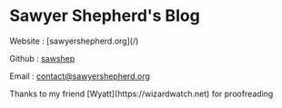 # Sawyer Shepherd's Blog
<aside>
Website
: [sawyershepherd.org](/)

Github
: [sawshep](https://github.com/sawshep)

Email
: <a href='mai&#108;to&#58;%63o%6&#69;tac&#116;%4&#48;s%6&#49;&#37;77%7&#57;e&#37;&#55;2&#115;&#104;e%70he%72d%2E&#111;rg'>cont<!--@-->act&#64;sa&#119;yers<!--.com-->&#104;e&#112;her&#100;&#46;o&#114;g</a>

<p>Thanks to my friend [Wyatt](https://wizardwatch.net) for proofreading</p>
</aside>

